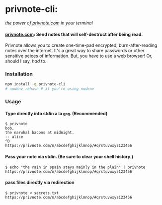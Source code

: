 # **privnote-cli**:
_the power of [privnote.com](https://privnote.com) in your terminal_

#### [privnote.com](https://privnote.com): Send notes that will self-destruct after being read.

Privnote allows you to create one-time-pad encrypted, burn-after-reading notes over the internet. It's a great way to share passwords or other sensitive peices of information. But, you have to use a web browser! Or, should I say, _had_ to.

### Installation

```bash
npm install -g privnote-cli
# nodenv rehash # if you're using nodenv
```

### Usage

#### Type directly into stdin a la `gpg`. (Recommended)

```
$ privnote
bob,
the narwhal bacons at midnight.
-- alice
^D
https://privnote.com/n/abcdefghijklmnop/#qrstuvwxyz123456
```

#### Pass your note via stdin. (Be sure to clear your shell history.)

```
$ echo "the rain in spain stays mainly in the plain" | privnote
https://privnote.com/n/abcdefghijklmnop/#qrstuvwxyz123456

```

#### pass files directly via redirection

```
$ privnote < secrets.txt
https://privnote.com/n/abcdefghijklmnop/#qrstuvwxyz123456
```
